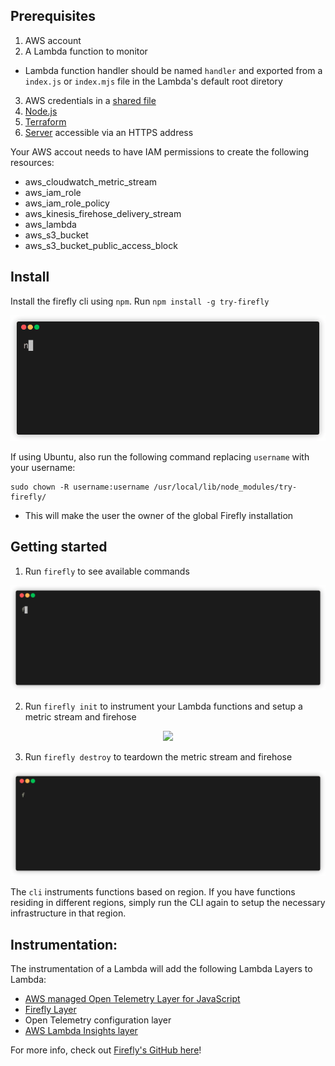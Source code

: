 ## Prerequisites

1. AWS account
2. A Lambda function to monitor

- Lambda function handler should be named `handler` and exported from a `index.js` or `index.mjs` file in the Lambda's default root diretory

3. AWS credentials in a [shared file](https://docs.aws.amazon.com/sdk-for-javascript/v2/developer-guide/loading-node-credentials-shared.html)
4. [Node.js](https://nodejs.org/en/download/)
5. [Terraform](https://developer.hashicorp.com/terraform/tutorials/aws-get-started/install-cli)
6. [Server](https://github.com/try-firefly/firefly-pipeline) accessible via an HTTPS address

Your AWS accout needs to have IAM permissions to create the following resources:

- aws_cloudwatch_metric_stream
- aws_iam_role
- aws_iam_role_policy
- aws_kinesis_firehose_delivery_stream
- aws_lambda
- aws_s3_bucket
- aws_s3_bucket_public_access_block

## Install

Install the firefly cli using `npm`. Run `npm install -g try-firefly`

<p align="center"><img src="https://raw.githubusercontent.com/try-firefly/firefly-cli/main/docs/assets/install.gif"></p>

If using Ubuntu, also run the following command replacing `username` with your username:

```
sudo chown -R username:username /usr/local/lib/node_modules/try-firefly/
```

- This will make the user the owner of the global Firefly installation

## Getting started

1. Run `firefly` to see available commands

<p align="center"><img src="https://raw.githubusercontent.com/try-firefly/firefly-cli/main/docs/assets/usage.gif"></p>

2. Run `firefly init` to instrument your Lambda functions and setup a metric stream and firehose

<p align="center"><img src="https://raw.githubusercontent.com/try-firefly/firefly-cli/main/docs/assets/init.gif"></p>

3. Run `firefly destroy` to teardown the metric stream and firehose

<p align="center"><img src="https://raw.githubusercontent.com/try-firefly/firefly-cli/main/docs/assets/destroy.gif"></p>

The `cli` instruments functions based on region. If you have functions residing in different regions, simply run the CLI again to setup the necessary infrastructure in that region.

## Instrumentation:

The instrumentation of a Lambda will add the following Lambda Layers to Lambda:

- [AWS managed Open Telemetry Layer for JavaScript](https://aws-otel.github.io/docs/getting-started/lambda/lambda-js)
- [Firefly Layer](firefly-lambda-layer/README.md)
- Open Telemetry configuration layer
- [AWS Lambda Insights layer](https://docs.aws.amazon.com/AmazonCloudWatch/latest/monitoring/Lambda-Insights.html)

For more info, check out [Firefly's GitHub here](https://github.com/try-firefly)!
